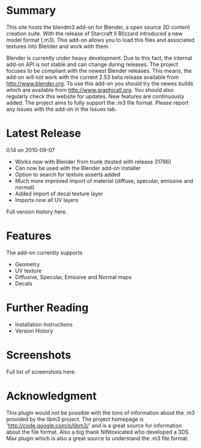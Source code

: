 Summary
=======

This site hosts the blendm3 add-on for Blender, a open source 3D
content creation suite. With the release of Starcraft II Blizzard
introduced a new model format (.m3). This add-on allows you to load
this files and associated textures into Blender and work with them.

Blender is currently under heavy development. Due to this fact, the
internal add-on API is not stable and can change during releases. The
project focuses to be compliant with the newest Blender releases. This
means, the add-on will not work with the current 2.53 beta release
available from http://www.blender.org. To use this add-on you should
try the newes builds which are available from
http://www.graphicall.org. You should also regularly check this
website for updates. New features are continuously added. The project
aims to fully support the .m3 file format. Please report any issues
with the add-on in the Issues tab.

Latest Release
==============

0.14 on 2010-09-07

* Works now with Blender from trunk (tested with release 31786)
* Can now be used with the Blender add-on installer
* Option to search for texture asserts added
* Much more improved import of material (diffuse, specular, emissive and normal)
* Added import of decal texture layer
* Imports now all UV layers 

Full version history here.

Features
========

The add-on currently supports

* Geometry
* UV texture
* Diffusive, Specular, Emissive and Normal maps
* Decals 

Further Reading
===============
* Installation Instructions
* Version History 

Screenshots
===========

Full list of screenshots here.

Acknowledgment
==============

This plugin would not be possible with the tons of information about
the .m3 provided by the libm3 project. The project homepage is
'http://code.google.com/p/libm3/' and is a great source for
information about the file format. Also a big thank NiNtoxicated who
developed a 3DS Max plugin which is also a great source to understand
the .m3 file format.
